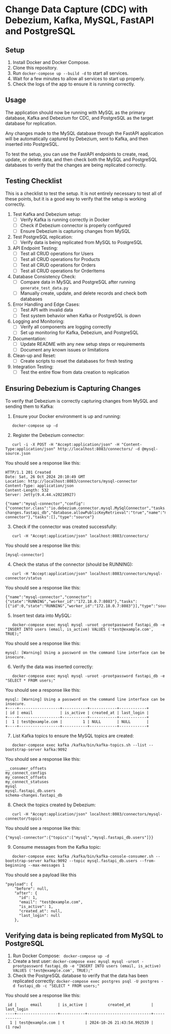 # Change Data Capture (CDC) with Debezium, Kafka, MySQL, FastAPI and PostgreSQL

## Setup

1. Install Docker and Docker Compose.
2. Clone this repository.
3. Run `docker-compose up --build -d` to start all services.
4. Wait for a few minutes to allow all services to start up properly.
5. Check the logs of the app to ensure it is running correctly.

## Usage

The application should now be running with MySQL as the primary database, Kafka and Debezium for CDC, and PostgreSQL as the target database for replication.

Any changes made to the MySQL database through the FastAPI application will be automatically captured by Debezium, sent to Kafka, and then inserted into PostgreSQL.

To test the setup, you can use the FastAPI endpoints to create, read, update, or delete data, and then check both the MySQL and PostgreSQL databases to verify that the changes are being replicated correctly.

## Testing Checklist
This is a checklist to test the setup. It is not entirely necessary to test all of these points, but it is a good way to verify that the setup is working correctly.

1. Test Kafka and Debezium setup:
   - [ ] Verify Kafka is running correctly in Docker
   - [ ] Check if Debezium connector is properly configured
   - [ ] Ensure Debezium is capturing changes from MySQL

2. Test PostgreSQL replication:
   - [ ] Verify data is being replicated from MySQL to PostgreSQL

3. API Endpoint Testing:
   - [ ] Test all CRUD operations for Users
   - [ ] Test all CRUD operations for Products
   - [ ] Test all CRUD operations for Orders
   - [ ] Test all CRUD operations for OrderItems

4. Database Consistency Check:
   - [ ] Compare data in MySQL and PostgreSQL after running `generate_test_data.py`
   - [ ] Manually create, update, and delete records and check both databases

5. Error Handling and Edge Cases:
   - [ ] Test API with invalid data
   - [ ] Test system behavior when Kafka or PostgreSQL is down

6. Logging and Monitoring:
   - [ ] Verify all components are logging correctly
   - [ ] Set up monitoring for Kafka, Debezium, and PostgreSQL

7. Documentation:
   - [ ] Update README with any new setup steps or requirements
   - [ ] Document any known issues or limitations

8. Clean-up and Reset:
   - [ ] Create scripts to reset the databases for fresh testing

9. Integration Testing:
    - [ ] Test the entire flow from data creation to replication

## Ensuring Debezium is Capturing Changes

To verify that Debezium is correctly capturing changes from MySQL and sending them to Kafka:

1. Ensure your Docker environment is up and running:   
```
   docker-compose up -d   
```

2. Register the Debezium connector:   
```
   curl -i -X POST -H "Accept:application/json" -H "Content-Type:application/json" http://localhost:8083/connectors/ -d @mysql-source.json
``` 
You should see a response like this:
```
HTTP/1.1 201 Created
Date: Sat, 26 Oct 2024 20:10:49 GMT
Location: http://localhost:8083/connectors/mysql-connector
Content-Type: application/json
Content-Length: 532
Server: Jetty(9.4.44.v20210927)

{"name":"mysql-connector","config":{"connector.class":"io.debezium.connector.mysql.MySqlConnector","tasks.max":"1","database.hostname":"mysql","database.port":"3306","database.user":"root","database.password":"rootpassword","database.server.id":"184054","database.server.name":"mysql","database.include.list":"fastapi_db","database.history.kafka.bootstrap.servers":"kafka:9092","database.history.kafka.topic":"schema-changes.fastapi_db","database.allowPublicKeyRetrieval":"true","name":"mysql-connector"},"tasks":[],"type":"source"}
```
3. Check if the connector was created successfully:   
```
   curl -H "Accept:application/json" localhost:8083/connectors/
```
You should see a response like this:
```
[mysql-connector]
```
4. Check the status of the connector (should be RUNNING):   
```   
   curl -H "Accept:application/json" localhost:8083/connectors/mysql-connector/status
```
You should see a response like this:
```
{"name":"mysql-connector","connector":{"state":"RUNNING","worker_id":"172.18.0.7:8083"},"tasks":[{"id":0,"state":"RUNNING","worker_id":"172.18.0.7:8083"}],"type":"source"}
```

5. Insert test data into MySQL:   
```
   docker-compose exec mysql mysql -uroot -prootpassword fastapi_db -e "INSERT INTO users (email, is_active) VALUES ('test@example.com', TRUE);"   
```
You should see a response like this:
```
mysql: [Warning] Using a password on the command line interface can be insecure.
```
6. Verify the data was inserted correctly:   
```
   docker-compose exec mysql mysql -uroot -prootpassword fastapi_db -e "SELECT * FROM users;"   
```
You should see a response like this:
```
mysql: [Warning] Using a password on the command line interface can be insecure.
+----+------------------+-----------+------------+------------+
| id | email            | is_active | created_at | last_login |
+----+------------------+-----------+------------+------------+
|  1 | test@example.com |         1 | NULL       | NULL       |
+----+------------------+-----------+------------+------------+
```

7. List Kafka topics to ensure the MySQL topics are created:   
```
   docker-compose exec kafka /kafka/bin/kafka-topics.sh --list --bootstrap-server kafka:9092   
```
You should see a response like this:
```
__consumer_offsets
my_connect_configs
my_connect_offsets
my_connect_statuses
mysql
mysql.fastapi_db.users
schema-changes.fastapi_db
```
8. Check the topics created by Debezium:
```
   curl -H "Accept:application/json" localhost:8083/connectors/mysql-connector/topics
```
You should see a response like this:
```
{"mysql-connector":{"topics":["mysql","mysql.fastapi_db.users"]}}
```
9. Consume messages from the Kafka topic:  
```
   docker-compose exec kafka /kafka/bin/kafka-console-consumer.sh --bootstrap-server kafka:9092 --topic mysql.fastapi_db.users --from-beginning --max-messages 1   
```   

You should see a payload like this

```
"payload": {
    "before": null,
    "after": {
      "id": 1,
      "email": "test@example.com",
      "is_active": 1,
      "created_at": null,
      "last_login": null
    },
```

## Verifying data is being replicated from MySQL to PostgreSQL

1. Run Docker Compose: ```
   docker-compose up -d```
2. Create a test user: ```
   docker-compose exec mysql mysql -uroot -prootpassword fastapi_db -e "INSERT INTO users (email, is_active) VALUES ('test@example.com', TRUE);"  ```
3. Check the PostgreSQL database to verify that the data has been replicated correctly: ```
   docker-compose exec postgres psql -U postgres -d fastapi_db -c "SELECT * FROM users;" ```

You should see a response like this:
```
 id |      email       | is_active |         created_at         | last_login 
----+------------------+-----------+----------------------------+------------
  1 | test@example.com | t         | 2024-10-26 21:43:54.992539 |
(1 row)
```
